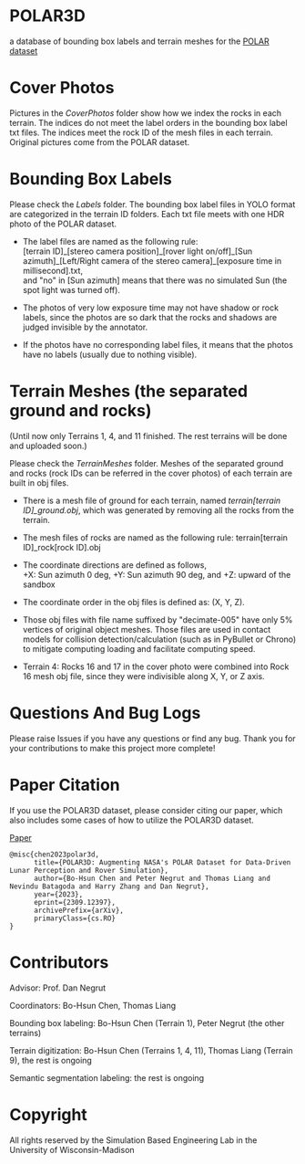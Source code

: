 # POLAR3D
a database of bounding box labels and terrain meshes for the <a href="https://ti.arc.nasa.gov/dataset/IRG_PolarDB/" target="_blank">POLAR dataset</a>

# Cover Photos
Pictures in the *CoverPhotos* folder show how we index the rocks in each terrain. The indices do not meet the label orders in the bounding box label txt files. The indices meet the rock ID of the mesh files in each terrain. Original pictures come from the POLAR dataset.

# Bounding Box Labels
Please check the *Labels* folder. The bounding box label files in YOLO format are categorized in the terrain ID folders. Each txt file meets with one HDR photo of the POLAR dataset.

- The label files are named as the following rule:  
[terrain ID]\_[stereo camera position]\_[rover light on/off]\_[Sun azimuth]\_[Left/Right camera of the stereo camera]\_[exposure time in millisecond].txt,  
and "no" in [Sun azimuth] means that there was no simulated Sun (the spot light was turned off).

- The photos of very low exposure time may not have shadow or rock labels, since the photos are so dark that the rocks and shadows are judged invisible by the annotator.

- If the photos have no corresponding label files, it means that the photos have no labels (usually due to nothing visible).

# Terrain Meshes (the separated ground and rocks)
(Until now only Terrains 1, 4, and 11 finished. The rest terrains will be done and uploaded soon.)

Please check the *TerrainMeshes* folder. Meshes of the separated ground and rocks (rock IDs can be referred in the cover photos) of each terrain are built in obj files.

- There is a mesh file of ground for each terrain, named *terrain[terrain ID]_ground.obj*, which was generated by removing all the rocks from the terrain.

- The mesh files of rocks are named as the following rule: terrain[terrain ID]_rock[rock ID].obj

- The coordinate directions are defined as follows,  
+X: Sun azimuth 0 deg, +Y: Sun azimuth 90 deg, and +Z: upward of the sandbox

- The coordinate order in the obj files is defined as: (X, Y, Z).

- Those obj files with file name suffixed by "decimate-005" have only 5% vertices of original object meshes. Those files are used in contact models for collision detection/calculation (such as in PyBullet or Chrono) to mitigate computing loading and facilitate computing speed.

- Terrain 4: Rocks 16 and 17 in the cover photo were combined into Rock 16 mesh obj file, since they were indivisible along X, Y, or Z axis.

# Questions And Bug Logs
Please raise Issues if you have any questions or find any bug. Thank you for your contributions to make this project more complete!

# Paper Citation
If you use the POLAR3D dataset, please consider citing our paper, which also includes some cases of how to utilize the POLAR3D dataset.

<a href="https://arxiv.org/abs/2309.12397" target="_blank">Paper</a>
```
@misc{chen2023polar3d,
      title={POLAR3D: Augmenting NASA's POLAR Dataset for Data-Driven Lunar Perception and Rover Simulation}, 
      author={Bo-Hsun Chen and Peter Negrut and Thomas Liang and Nevindu Batagoda and Harry Zhang and Dan Negrut},
      year={2023},
      eprint={2309.12397},
      archivePrefix={arXiv},
      primaryClass={cs.RO}
}
```

# Contributors
Advisor: Prof. Dan Negrut

Coordinators: Bo-Hsun Chen, Thomas Liang

Bounding box labeling: Bo-Hsun Chen (Terrain 1), Peter Negrut (the other terrains)

Terrain digitization: Bo-Hsun Chen (Terrains 1, 4, 11), Thomas Liang (Terrain 9), the rest is ongoing

Semantic segmentation labeling: the rest is ongoing

# Copyright
All rights reserved by the Simulation Based Engineering Lab in the University of Wisconsin-Madison
